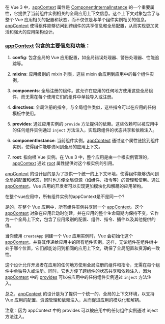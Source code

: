 在 Vue 3 中，[appContext](file:///Users/qsk/yievnh/reading-series/vue3/packages/runtime-core/src/component.ts#231%2C3-231%2C3) 属性是 [ComponentInternalInstance](file:///Users/qsk/yievnh/reading-series/vue3/packages/runtime-core/src/component.ts#204%2C12-204%2C12) 的一个重要属性，它提供了当前组件实例相关的全局应用上下文信息。这个上下文对象包含了与整个 Vue 应用相关的配置和状态，而不仅仅是与单个组件实例相关的信息。[appContext](file:///Users/qsk/yievnh/reading-series/vue3/packages/runtime-core/src/component.ts#231%2C3-231%2C3) 使得组件能够访问到跨组件的共享信息和全局配置，从而实现更加灵活和强大的应用架构设计。

### [appContext](file:///Users/qsk/yievnh/reading-series/vue3/packages/runtime-core/src/component.ts#231%2C3-231%2C3) 包含的主要信息和功能：

1. **config**: 包含全局的 Vue 应用配置，如全局错误处理器、警告处理器、性能追踪等。

2. **mixins**: 应用级别的 mixin 列表，这些 mixin 会应用到应用中的每个组件实例。

3. **components**: 全局注册的组件。这允许在应用的任何地方使用这些全局组件，而无需在每个使用它们的组件中单独导入或注册。

4. **directives**: 全局注册的指令。与全局组件类似，这些指令可以在应用的任何模板中使用。

5. **provides**: 通过应用实例的 `provide` 方法提供的依赖。这些依赖可以被应用中的任何组件实例通过 `inject` 方法注入，实现跨组件的状态共享和依赖注入。

6. **componentInstance**: 当前组件实例。[appContext](file:///Users/qsk/yievnh/reading-series/vue3/packages/runtime-core/src/component.ts#231%2C3-231%2C3) 通过这个属性链接到组件实例，使得组件能够访问到全局的应用上下文。

7. **root**: 指向根 Vue 实例。在 Vue 3 中，整个应用是由一个根实例管理的，[appContext](file:///Users/qsk/yievnh/reading-series/vue3/packages/runtime-core/src/component.ts#231%2C3-231%2C3) 通过 [root](file:///Users/qsk/yievnh/reading-series/vue3/packages/runtime-core/src/component.ts#229%2C23-229%2C23) 属性提供对这个根实例的引用。

[appContext](file:///Users/qsk/yievnh/reading-series/vue3/packages/runtime-core/src/component.ts#231%2C3-231%2C3) 的设计目的是为了提供一个统一的上下文环境，使得组件能够访问到全局的配置和状态，同时也方便全局资源（如组件、指令等）的管理和使用。通过 [appContext](file:///Users/qsk/yievnh/reading-series/vue3/packages/runtime-core/src/component.ts#231%2C3-231%2C3)，Vue 应用的开发者可以实现更加模块化和解耦的应用架构。



在整个vue应用中，所有组件实例的appContext是不是同一个?

是的，在整个 Vue 应用中，所有组件实例共享同一个 [appContext](file:///Users/qsk/yievnh/reading-series/vue3/packages/runtime-core/src/component.ts#231%2C3-231%2C3)。这个 [appContext](file:///Users/qsk/yievnh/reading-series/vue3/packages/runtime-core/src/component.ts#231%2C3-231%2C3) 对象在应用启动时创建，并在应用的整个生命周期内保持不变。它作为一个全局上下文，包含了应用级别的配置、组件、指令、插件以及其他提供的值。

当你使用 `createApp` 创建一个 Vue 应用实例时，Vue 会初始化这个 [appContext](file:///Users/qsk/yievnh/reading-series/vue3/packages/runtime-core/src/component.ts#231%2C3-231%2C3)，并将其传递给应用中的所有组件实例。这样，无论组件在组件树中处于哪个位置，它们都能访问到相同的应用上下文，确保了全局配置和资源的一致性。

这个设计允许开发者在应用的任何地方使用全局注册的组件和指令，无需在每个组件中单独导入或注册。同时，它也方便了跨组件的状态共享和依赖注入，因为 [appContext](file:///Users/qsk/yievnh/reading-series/vue3/packages/runtime-core/src/component.ts#231%2C3-231%2C3) 中的 [provides](file:///Users/qsk/yievnh/reading-series/vue3/packages/runtime-core/src/component.ts#270%2C46-270%2C46) 可以被应用中的任何组件实例通过 `inject` 方法注入。

总之，[appContext](file:///Users/qsk/yievnh/reading-series/vue3/packages/runtime-core/src/component.ts#231%2C3-231%2C3) 的设计是为了提供一个统一的、全局的上下文环境，以支持 Vue 应用的配置、资源管理和依赖注入，从而促进应用的模块化和解耦。



注意：因为 appContext 中的 provides 可以被应用中的任何组件实例通过 inject 方法注入。